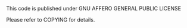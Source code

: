 This code is published under GNU AFFERO GENERAL PUBLIC LICENSE

Please refer to COPYING for details.